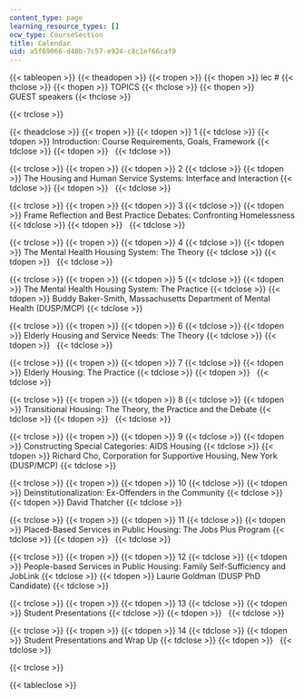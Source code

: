 ```yaml
---
content_type: page
learning_resource_types: []
ocw_type: CourseSection
title: Calendar
uid: a5f69066-d48b-7c57-e924-c8c1ef66caf9
---
```


{{< tableopen >}}
{{< theadopen >}}
{{< tropen >}}
{{< thopen >}}
lec #
{{< thclose >}}
{{< thopen >}}
TOPICS
{{< thclose >}}
{{< thopen >}}
GUEST speakers
{{< thclose >}}

{{< trclose >}}

{{< theadclose >}}
{{< tropen >}}
{{< tdopen >}}
1
{{< tdclose >}}
{{< tdopen >}}
Introduction: Course Requirements, Goals, Framework
{{< tdclose >}}
{{< tdopen >}}
 
{{< tdclose >}}

{{< trclose >}}
{{< tropen >}}
{{< tdopen >}}
2
{{< tdclose >}}
{{< tdopen >}}
The Housing and Human Service Systems: Interface and Interaction
{{< tdclose >}}
{{< tdopen >}}
 
{{< tdclose >}}

{{< trclose >}}
{{< tropen >}}
{{< tdopen >}}
3
{{< tdclose >}}
{{< tdopen >}}
Frame Reflection and Best Practice Debates: Confronting Homelessness
{{< tdclose >}}
{{< tdopen >}}
 
{{< tdclose >}}

{{< trclose >}}
{{< tropen >}}
{{< tdopen >}}
4
{{< tdclose >}}
{{< tdopen >}}
The Mental Health Housing System: The Theory
{{< tdclose >}}
{{< tdopen >}}
 
{{< tdclose >}}

{{< trclose >}}
{{< tropen >}}
{{< tdopen >}}
5
{{< tdclose >}}
{{< tdopen >}}
The Mental Health Housing System: The Practice
{{< tdclose >}}
{{< tdopen >}}
Buddy Baker-Smith, Massachusetts Department of Mental Health (DUSP/MCP)
{{< tdclose >}}

{{< trclose >}}
{{< tropen >}}
{{< tdopen >}}
6
{{< tdclose >}}
{{< tdopen >}}
Elderly Housing and Service Needs: The Theory
{{< tdclose >}}
{{< tdopen >}}
 
{{< tdclose >}}

{{< trclose >}}
{{< tropen >}}
{{< tdopen >}}
7
{{< tdclose >}}
{{< tdopen >}}
Elderly Housing: The Practice
{{< tdclose >}}
{{< tdopen >}}
 
{{< tdclose >}}

{{< trclose >}}
{{< tropen >}}
{{< tdopen >}}
8
{{< tdclose >}}
{{< tdopen >}}
Transitional Housing: The Theory, the Practice and the Debate
{{< tdclose >}}
{{< tdopen >}}
 
{{< tdclose >}}

{{< trclose >}}
{{< tropen >}}
{{< tdopen >}}
9
{{< tdclose >}}
{{< tdopen >}}
Constructing Special Categories: AIDS Housing
{{< tdclose >}}
{{< tdopen >}}
Richard Cho, Corporation for Supportive Housing, New York (DUSP/MCP)
{{< tdclose >}}

{{< trclose >}}
{{< tropen >}}
{{< tdopen >}}
10
{{< tdclose >}}
{{< tdopen >}}
Deinstitutionalization: Ex-Offenders in the Community
{{< tdclose >}}
{{< tdopen >}}
David Thatcher
{{< tdclose >}}

{{< trclose >}}
{{< tropen >}}
{{< tdopen >}}
11
{{< tdclose >}}
{{< tdopen >}}
Placed-Based Services in Public Housing: The Jobs Plus Program
{{< tdclose >}}
{{< tdopen >}}
 
{{< tdclose >}}

{{< trclose >}}
{{< tropen >}}
{{< tdopen >}}
12
{{< tdclose >}}
{{< tdopen >}}
People-based Services in Public Housing: Family Self-Sufficiency and JobLink
{{< tdclose >}}
{{< tdopen >}}
Laurie Goldman (DUSP PhD Candidate)
{{< tdclose >}}

{{< trclose >}}
{{< tropen >}}
{{< tdopen >}}
13
{{< tdclose >}}
{{< tdopen >}}
Student Presentations
{{< tdclose >}}
{{< tdopen >}}
 
{{< tdclose >}}

{{< trclose >}}
{{< tropen >}}
{{< tdopen >}}
14
{{< tdclose >}}
{{< tdopen >}}
Student Presentations and Wrap Up
{{< tdclose >}}
{{< tdopen >}}
 
{{< tdclose >}}

{{< trclose >}}

{{< tableclose >}}